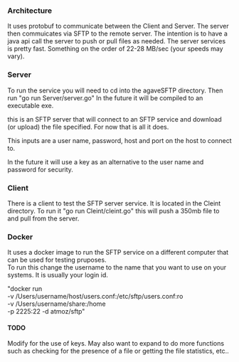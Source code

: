 ### Architecture

It uses protobuf to communicate between the Client and Server. The server then commuicates via SFTP to the remote server.
The intention is to have a java api call the server to push or pull files as needed.  The server services is pretty fast.  Something on the order of 22-28 MB/sec (your speeds may vary).

### **Server**

To run the service you will need to cd into the agaveSFTP directory.  Then run "go run Server/server.go"  In the future it will be compiled to an executable exe.

this is an SFTP server that will connect to an SFTP service and download (or upload) the file specified.  For now that is all it does. 

This inputs are a user name, password, host and port on the host to connect to.

In the future it will use a key as an alternative to the user name and password for security.

### Client

There is a client to test the SFTP server service.  It is located in the Cleint directory.  To run it "go run Cleint/cleint.go"
this will push a 350mb file to and pull from the server.

### Docker

It uses a docker image to run the SFTP service on a different computer that can be used for testing pruposes.  
To run this change the username to the name that you want to use on your systems.   It is usually your login id.

"docker run \
    -v /Users/username/host/users.conf:/etc/sftp/users.conf:ro \
    -v /Users/username/share:/home \
    -p 2225:22 -d atmoz/sftp"

#### TODO

Modify for the use of keys.  May also want to expand to do more functions such as checking for the presence of a file or getting the file statistics, etc..
